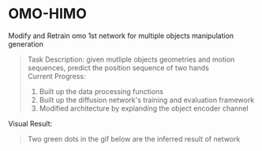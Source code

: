 # OMO-HIMO
Modify and Retrain omo 1st network for multiple objects manipulation generation 
> Task Description: given mutliple objects geometries and motion sequences, predict the position sequence of two hands  
> Current Progress:  
>   1. Built up the data processing functions
>   2. Built up the diffusion network's training and evaluation framework  
>   3. Modified architecture by explanding the object encoder channel  

Visual Result:
> Two green dots in the gif below are the inferred result of network  
